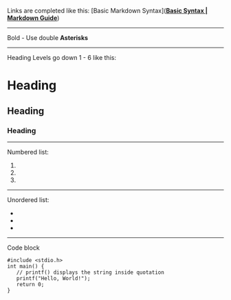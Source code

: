 Links are completed like this:
[Basic Markdown Syntax](**[Basic Syntax | Markdown Guide](https://www.markdownguide.org/basic-syntax/)**)

---

Bold - Use double **Asterisks**

---

Heading Levels go down 1 - 6 like this:
# Heading
## Heading
### Heading



---

Numbered list:

1.
2.
3.

---

Unordered list:

-
-
-

---

Code block

```
#include <stdio.h>
int main() {
   // printf() displays the string inside quotation
   printf("Hello, World!");
   return 0;
}
```